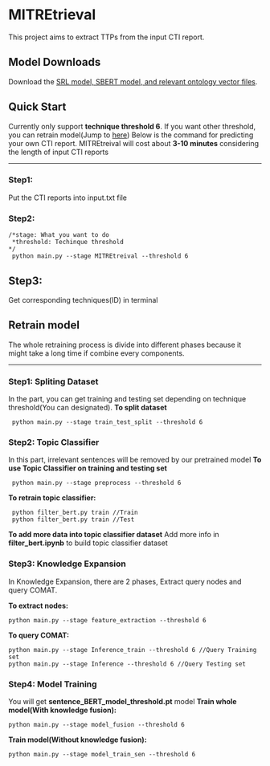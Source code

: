 # MITREtrieval
This project aims to extract TTPs from the input CTI report. 
## Model Downloads

Download the [SRL model, SBERT model, and relevant ontology vector files](https://drive.google.com/drive/folders/10HotHLs_h_Oy4IJbbC_Ln26UG7NJuZrm?usp=drive_link).
## Quick Start
Currently only support **technique threshold 6**.
If you want other threshold, you can retrain model(Jump to [here](#retrain-model))
Below is the command for predicting your own CTI report.
MITREtreival will cost about **3-10 minutes** considering the length of input CTI reports

---
### Step1:
Put the CTI reports into input.txt file

### Step2:
```
/*stage: What you want to do
 *threshold: Techinque threshold
*/
 python main.py --stage MITREtreival --threshold 6 
```

## Step3:
Get corresponding techniques(ID) in terminal


## Retrain model
The whole retraining process is divide into different phases because it might take a long time if combine every components.

---
### Step1: Spliting Dataset
In the part, you can get training and testing set depending on technique threshold(You can designated).
**To split dataset**
```
 python main.py --stage train_test_split --threshold 6 
```
### Step2: Topic Classifier
In this part, irrelevant sentences will be removed by our pretrained model
**To use Topic Classifier on training and testing set**
```
 python main.py --stage preprocess --threshold 6 
```

**To retrain topic classifier:**
```
 python filter_bert.py train //Train
 python filter_bert.py train //Test
```

**To add more data into topic classifier dataset**
Add more info in **filter_bert.ipynb** to build topic classifier dataset

### Step3: Knowledge Expansion
In Knowledge Expansion, there are 2 phases, Extract query nodes and query COMAT.

**To extract nodes:**
```
python main.py --stage feature_extraction --threshold 6 
```

**To query COMAT:**
```
python main.py --stage Inference_train --threshold 6 //Query Training set
python main.py --stage Inference --threshold 6 //Query Testing set
```
### Step4: Model Training
You will get **sentence_BERT_model_threshold.pt** model
**Train whole model(With knowledge fusion):**
```
python main.py --stage model_fusion --threshold 6 
```
**Train model(Without knowledge fusion):**
```
python main.py --stage model_train_sen --threshold 6 
```
